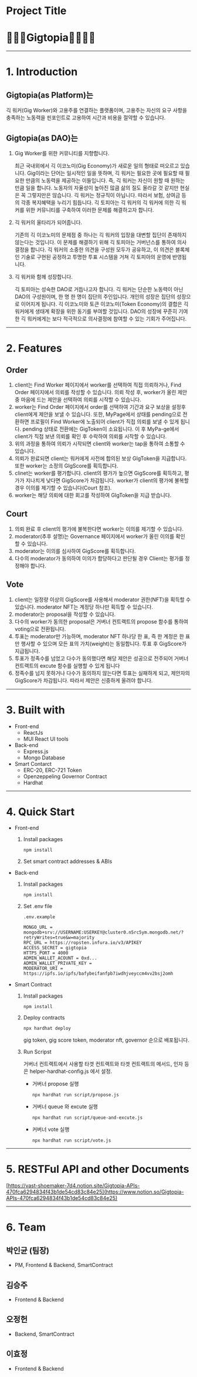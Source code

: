# Project Title

# 🧑‍🌾👷Gigtopia👩‍🍳🧑‍🔧

---

# 1. Introduction

## Gigtopia(as Platform)는

긱 워커(Gig Worker)와 고용주를 연결하는 플랫폼이며, 고용주는 자신의 요구 사항을 충족하는 노동력을 핀포인트로 고용하여 시간과 비용을 절약할 수 있습니다.

## Gigtopia(as DAO)는

1. Gig Worker를 위한 커뮤니티를 지향합니다.

   최근 국내외에서 긱 이코노미(Gig Economy)가 새로운 일의 형태로 떠오르고 있습니다. Gig이라는 단어는 일시적인 일을 뜻하며, 긱 워커는 필요한 곳에 필요할 때 필요한 만큼의 노동력을 제공하는 이들입니다. 즉, 긱 워커는 자신이 원할 때 원하는 만큼 일을 합니다. 노동자의 자율성이 높아진 많큼 삶의 질도 올라갈 것 같지만 현실은 꼭 그렇지만은 않습니다. 긱 워커는 정규직이 아닙니다. 따라서 보험, 상여금 등의 각종 복지혜택을 누리기 힘듭니다. 긱 토피아는 긱 워커의 긱 워커에 의한 긱 워커를 위한 커뮤니티를 구축하여 이러한 문제를 해결하고자 합니다.

2. 긱 워커의 울타리가 되어줍니다.

   기존의 긱 이코노미의 문제점 중 하나는 긱 워커의 입장을 대변할 집단이 존재하지 않는다는 것입니다. 이 문제를 해결하기 위해 긱 토피아는 거버넌스를 통하여 의사결정을 합니다. 긱 워커의 소중한 의견을 구성원 모두가 공유하고, 이 의견은 블록체인 기술로 구현된 공정하고 투명한 투표 시스템을 거쳐 긱 토피아의 운영에 반영됩니다.

3. 긱 워커와 함께 성장합니다.

   긱 토피아는 성숙한 DAO로 거듭나고자 합니다. 긱 워커는 단순한 노동력이 아닌 DAO의 구성원이며, 한 명 한 명이 집단의 주인입니다. 개인의 성장은 집단의 성장으로 이어지게 됩니다. 긱 이코노미와 토큰 이코노미(Token Economy)의 결합은 긱 워커에게 생태계 확장을 위한 동기를 부여할 것입니다. DAO의 성장에 꾸준히 기여한 긱 워커에게는 보다 적극적으로 의사결정에 참여할 수 있는 기회가 주어집니다.

---

# 2. Features

## Order

1. client는 Find Worker 페이지에서 worker를 선택하여 직접 의뢰하거나, Find Order 페이지에서 의뢰를 작성할 수 있습니다. 의뢰 작성 후, worker가 올린 제안 중 마음에 드는 제안을 선택하여 의뢰를 시작할 수 있습니다.
2. worker는 Find Order 페이지에서 order를 선택하여 기간과 요구 보상을 설정후 client에게 제안을 보낼 수 있습니다. 또한, MyPage에서 상태를 pending으로 전환하면 프로필이 Find Worker에 노출되어 client가 직접 의뢰를 보낼 수 있게 됩니다. pending 상태로 전환에는 GigToken이 소요됩니다. 이 후 MyPa-ge에서 client가 직접 보낸 의뢰를 확인 후 수락하여 의뢰를 시작할 수 있습니다.
3. 위의 과정을 통하여 의뢰가 시작되면 client와 worker는 tap을 통하여 소통할 수 있습니다.
4. 의뢰가 완료되면 client는 워커에게 사전에 합의된 보상 GIgToken을 지급합니다. 또한 worker는 소정의 GIgScore를 획득합니다.
5. clinet는 worker를 평가합니다. client의 평가가 높으면 GigScore를 획득하고, 평가가 지나치게 낮다면 GigScore가 차감됩니다. worker가 client의 평가에 불복할 경우 이의를 제기할 수 있습니다(Court 참조).
6. worker는 해당 의뢰에 대한 회고를 작성하여 GIgToken을 지급 받습니다.

## Court

1. 의뢰 완료 후 client의 평가에 불복한다면 worker는 이의를 제기할 수 있습니다.
2. moderator(추후 설명)는 Governance 페이지에서 worker가 올린 이의를 확인 할 수 있습니다.
3. moderator는 이의를 심사하여 GigScore를 획득합니다.
4. 다수의 moderator가 동의하여 이의가 합당하다고 판단될 경우 Client는 평가를 정정해야 합니다.

## Vote

1. client는 일정량 이상의 GigScore를 사용해서 moderator 권한(NFT)을 획득할 수 있습니다. moderator NFT는 계정당 하나만 획득할 수 있습니다.
2. moderator는 proposal을 작성할 수 있습니다.
3. 다수의 worker가 동의한 proposal은 거버너 컨트랙트의 propose 함수를 통하여 voting으로 전환됩니다.
4. 투표는 moderator만 가능하며, moderator NFT 하나당 한 표, 즉 한 계정은 한 표만 행사할 수 있으며 모든 표의 가치(weight)는 동일합니다. 투표 후 GigScore가 지급됩니다.
5. 투표가 정족수를 넘었고 다수가 동의했다면 해당 제안은 성공으로 전주되어 거버너 컨트랙트의 excute 함수를 실행할 수 있게 됩니다
6. 정족수를 넘지 못하거나 다수가 동의하지 않는다면 투표는 실패하게 되고, 제안자의 GigScore가 차감됩니다. 따라서 제안은 신중하게 올려야 합니다.

---

# 3. Built with

- Front-end
  - ReactJs
  - MUI React UI tools
- Back-end
  - Express.js
  - Mongo Database
- Smart Contarct
  - ERC-20, ERC-721 Token
  - Openzeppeling Governor Contract
  - Hardhat

---

# 4. Quick Start

- Front-end
  1. Install packages

     ```jsx
     npm install
     ```

  2. Set smart contract addresses & ABIs
- Back-end
  1. Install packages

     ```jsx
     npm install
     ```

  2. Set .env file

     ```
     .env.example

     MONGO_URL = mongodb+srv://USERNAME:USERKEY@cluster0.n5rc5ym.mongodb.net/?retryWrites=true&w=majority
     RPC_URL = https://ropsten.infura.io/v3/APIKEY
     ACCESS_SECRET = gigtopia
     HTTPS_PORT = 4000
     ADMIN_WALLET_ACOUNT = 0xd...
     ADMIN_WALLET_PRIVATE_KEY =
     MODERATOR_URI = https://ipfs.io/ipfs/bafybeifanfpb7iwdhjveyccm4vv2bsj2omh
     ```
- Smart Contract
  1. Install packages

     ```
     npm install
     ```

  2. Deploy contracts

     ```
     npx hardhat deploy
     ```

     gig token, gig score token, moderator nft, governor 순으로 배포됩니다.

  3. Run Scripst

     거버너 컨트랙트에서 사용할 타겟 컨트랙트와 타겟 컨트랙트의 메서드, 인자 등은 helper-hardhat-config.js 에서 설정.

     - 거버너 propose 실행
       ```
       npx hardhat run script/propose.js
       ```
     - 거버너 queue 와 excute 실행
       ```
       npx hardhat run script/queue-and-excute.js
       ```
     - 커버너 vote 실행
       ```
       npx hardhat run script/vote.js
       ```

---

# 5. RESTFul API and other Documents

[https://vast-shoemaker-7d4.notion.site/Gigtopia-APIs-470fca6294834f43b1de54cd83c84e25](https://www.notion.so/Gigtopia-APIs-470fca6294834f43b1de54cd83c84e25)

---

# 6. Team

## 박인균 (팀장)

- PM, Frontend & Backend, SmartContract

## 김승주

- Frontend & Backend

## 오정헌

- Backend, SmartContract

## 이효정

- Frontend & Backend

